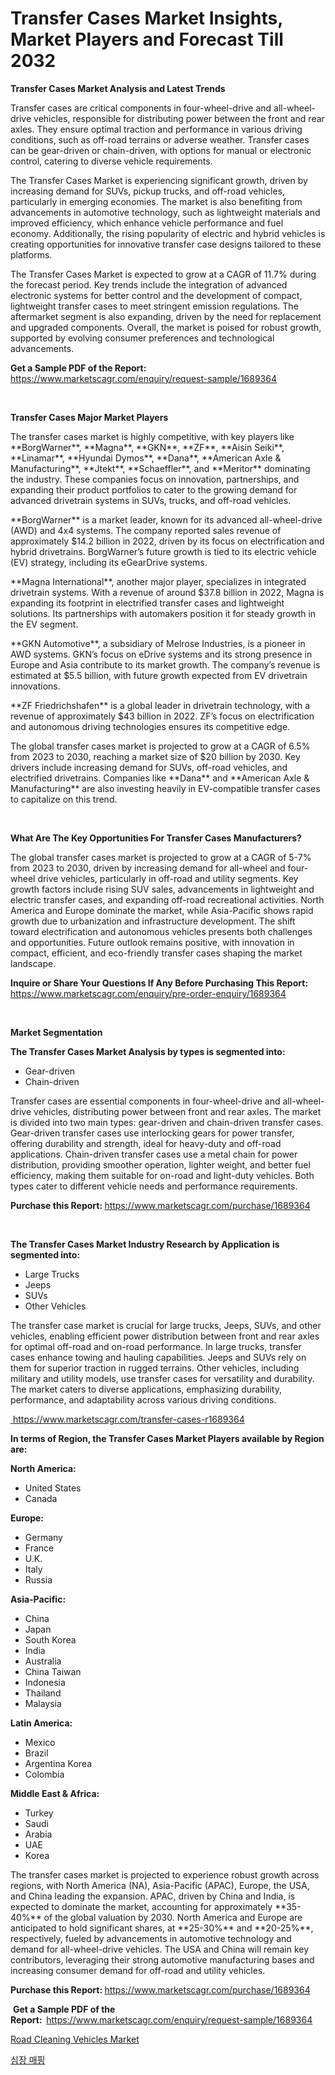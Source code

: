 <p><h1>Transfer Cases Market Insights, Market Players and Forecast Till 2032</h1></p><p><strong>Transfer Cases Market Analysis and Latest Trends</strong></p>
<p><p>Transfer cases are critical components in four-wheel-drive and all-wheel-drive vehicles, responsible for distributing power between the front and rear axles. They ensure optimal traction and performance in various driving conditions, such as off-road terrains or adverse weather. Transfer cases can be gear-driven or chain-driven, with options for manual or electronic control, catering to diverse vehicle requirements.</p><p>The Transfer Cases Market is experiencing significant growth, driven by increasing demand for SUVs, pickup trucks, and off-road vehicles, particularly in emerging economies. The market is also benefiting from advancements in automotive technology, such as lightweight materials and improved efficiency, which enhance vehicle performance and fuel economy. Additionally, the rising popularity of electric and hybrid vehicles is creating opportunities for innovative transfer case designs tailored to these platforms.</p><p>The Transfer Cases Market is expected to grow at a CAGR of 11.7% during the forecast period. Key trends include the integration of advanced electronic systems for better control and the development of compact, lightweight transfer cases to meet stringent emission regulations. The aftermarket segment is also expanding, driven by the need for replacement and upgraded components. Overall, the market is poised for robust growth, supported by evolving consumer preferences and technological advancements.</p></p>
<p><strong>Get a Sample PDF of the Report:&nbsp;</strong> <a href="https://www.marketscagr.com/enquiry/request-sample/1689364?utm_campaign=1126&utm_medium=2&utm_source=Github&utm_content=ia&utm_term=22012025&utm_id=transfer-cases">https://www.marketscagr.com/enquiry/request-sample/1689364</a></p>
<p>&nbsp;</p>
<p><strong>Transfer Cases Major Market Players</strong></p>
<p><p>The transfer cases market is highly competitive, with key players like **BorgWarner**, **Magna**, **GKN**, **ZF**, **Aisin Seiki**, **Linamar**, **Hyundai Dymos**, **Dana**, **American Axle & Manufacturing**, **Jtekt**, **Schaeffler**, and **Meritor** dominating the industry. These companies focus on innovation, partnerships, and expanding their product portfolios to cater to the growing demand for advanced drivetrain systems in SUVs, trucks, and off-road vehicles.</p><p>**BorgWarner** is a market leader, known for its advanced all-wheel-drive (AWD) and 4x4 systems. The company reported sales revenue of approximately $14.2 billion in 2022, driven by its focus on electrification and hybrid drivetrains. BorgWarner’s future growth is tied to its electric vehicle (EV) strategy, including its eGearDrive systems.</p><p>**Magna International**, another major player, specializes in integrated drivetrain systems. With a revenue of around $37.8 billion in 2022, Magna is expanding its footprint in electrified transfer cases and lightweight solutions. Its partnerships with automakers position it for steady growth in the EV segment.</p><p>**GKN Automotive**, a subsidiary of Melrose Industries, is a pioneer in AWD systems. GKN’s focus on eDrive systems and its strong presence in Europe and Asia contribute to its market growth. The company’s revenue is estimated at $5.5 billion, with future growth expected from EV drivetrain innovations.</p><p>**ZF Friedrichshafen** is a global leader in drivetrain technology, with a revenue of approximately $43 billion in 2022. ZF’s focus on electrification and autonomous driving technologies ensures its competitive edge.</p><p>The global transfer cases market is projected to grow at a CAGR of 6.5% from 2023 to 2030, reaching a market size of $20 billion by 2030. Key drivers include increasing demand for SUVs, off-road vehicles, and electrified drivetrains. Companies like **Dana** and **American Axle & Manufacturing** are also investing heavily in EV-compatible transfer cases to capitalize on this trend.</p></p>
<p>&nbsp;</p>
<p><strong>What Are The Key Opportunities For Transfer Cases Manufacturers?</strong></p>
<p><p>The global transfer cases market is projected to grow at a CAGR of 5-7% from 2023 to 2030, driven by increasing demand for all-wheel and four-wheel drive vehicles, particularly in off-road and utility segments. Key growth factors include rising SUV sales, advancements in lightweight and electric transfer cases, and expanding off-road recreational activities. North America and Europe dominate the market, while Asia-Pacific shows rapid growth due to urbanization and infrastructure development. The shift toward electrification and autonomous vehicles presents both challenges and opportunities. Future outlook remains positive, with innovation in compact, efficient, and eco-friendly transfer cases shaping the market landscape.</p></p>
<p><strong>Inquire or Share Your Questions If Any Before Purchasing This Report:</strong> <a href="https://www.marketscagr.com/enquiry/pre-order-enquiry/1689364?utm_campaign=1126&utm_medium=2&utm_source=Github&utm_content=ia&utm_term=22012025&utm_id=transfer-cases">https://www.marketscagr.com/enquiry/pre-order-enquiry/1689364</a></p>
<p>&nbsp;</p>
<p><strong>Market Segmentation</strong></p>
<p><strong>The Transfer Cases Market Analysis by types is segmented into:</strong></p>
<p><ul><li>Gear-driven</li><li>Chain-driven</li></ul></p>
<p><p>Transfer cases are essential components in four-wheel-drive and all-wheel-drive vehicles, distributing power between front and rear axles. The market is divided into two main types: gear-driven and chain-driven transfer cases. Gear-driven transfer cases use interlocking gears for power transfer, offering durability and strength, ideal for heavy-duty and off-road applications. Chain-driven transfer cases use a metal chain for power distribution, providing smoother operation, lighter weight, and better fuel efficiency, making them suitable for on-road and light-duty vehicles. Both types cater to different vehicle needs and performance requirements.</p></p>
<p><strong>Purchase this Report:&nbsp;</strong><a href="https://www.marketscagr.com/purchase/1689364?utm_campaign=1126&utm_medium=2&utm_source=Github&utm_content=ia&utm_term=22012025&utm_id=transfer-cases">https://www.marketscagr.com/purchase/1689364</a></p>
<p>&nbsp;</p>
<p><strong>The Transfer Cases Market Industry Research by Application is segmented into:</strong></p>
<p><ul><li>Large Trucks</li><li>Jeeps</li><li>SUVs</li><li>Other Vehicles</li></ul></p>
<p><p>The transfer case market is crucial for large trucks, Jeeps, SUVs, and other vehicles, enabling efficient power distribution between front and rear axles for optimal off-road and on-road performance. In large trucks, transfer cases enhance towing and hauling capabilities. Jeeps and SUVs rely on them for superior traction in rugged terrains. Other vehicles, including military and utility models, use transfer cases for versatility and durability. The market caters to diverse applications, emphasizing durability, performance, and adaptability across various driving conditions.</p></p>
<p><a href="https://www.marketscagr.com/transfer-cases-r1689364?utm_campaign=1126&utm_medium=2&utm_source=Github&utm_content=ia&utm_term=22012025&utm_id=transfer-cases">&nbsp;https://www.marketscagr.com/transfer-cases-r1689364</a></p>
<p><strong>In terms of Region, the Transfer Cases Market Players available by Region are:</strong></p>
<p>
    <p> <strong> North America: </strong>
        <ul>
            <li>United States</li>
            <li>Canada</li>
        </ul>
        </p> 
    <p> <strong> Europe: </strong>
        <ul>
            <li>Germany</li>
            <li>France</li>
            <li>U.K.</li>
            <li>Italy</li>
            <li>Russia</li>
        </ul>
        </p> 
    <p> <strong> Asia-Pacific: </strong>
        <ul>
            <li>China</li>
            <li>Japan</li>
            <li>South Korea</li>
            <li>India</li>
            <li>Australia</li>
            <li>China Taiwan</li>
            <li>Indonesia</li>
            <li>Thailand</li>
            <li>Malaysia</li>
        </ul>
        </p> 
    <p> <strong> Latin America: </strong>
        <ul>
            <li>Mexico</li>
            <li>Brazil</li>
            <li>Argentina Korea</li>
            <li>Colombia</li>
        </ul>
        </p> 
    <p> <strong> Middle East & Africa: </strong>
        <ul>
            <li>Turkey</li>
            <li>Saudi</li>
            <li>Arabia</li>
            <li>UAE</li>
            <li>Korea</li>
        </ul>
    </p>
    </p>
<p><p>The transfer cases market is projected to experience robust growth across regions, with North America (NA), Asia-Pacific (APAC), Europe, the USA, and China leading the expansion. APAC, driven by China and India, is expected to dominate the market, accounting for approximately **35-40%** of the global valuation by 2030. North America and Europe are anticipated to hold significant shares, at **25-30%** and **20-25%**, respectively, fueled by advancements in automotive technology and demand for all-wheel-drive vehicles. The USA and China will remain key contributors, leveraging their strong automotive manufacturing bases and increasing consumer demand for off-road and utility vehicles.</p></p>
<p><strong>Purchase this Report: </strong><a href="https://www.marketscagr.com/purchase/1689364?utm_campaign=1126&utm_medium=2&utm_source=Github&utm_content=ia&utm_term=22012025&utm_id=transfer-cases">https://www.marketscagr.com/purchase/1689364</a></p>
<p>&nbsp;<strong>Get a Sample PDF of the Report:&nbsp;&nbsp;</strong><a href="https://www.marketscagr.com/enquiry/request-sample/1689364?utm_campaign=1126&utm_medium=2&utm_source=Github&utm_content=ia&utm_term=22012025&utm_id=transfer-cases">https://www.marketscagr.com/enquiry/request-sample/1689364</a></p>
<p><strong></strong></p>
<p><p><a href="https://github.com/gdfhhhj/Market-Research-Report-List-7/blob/main/road-cleaning-vehicles-market.md?utm_campaign=1126&utm_medium=2&utm_source=Github&utm_content=ia&utm_term=22012025&utm_id=transfer-cases">Road Cleaning Vehicles Market</a></p><p><a href="https://github.com/sougarounis/Market-Research-Report-List-6/blob/main/159196833221.md?utm_campaign=1126&utm_medium=2&utm_source=Github&utm_content=ia&utm_term=22012025&utm_id=transfer-cases">심장 매핑</a></p></p>